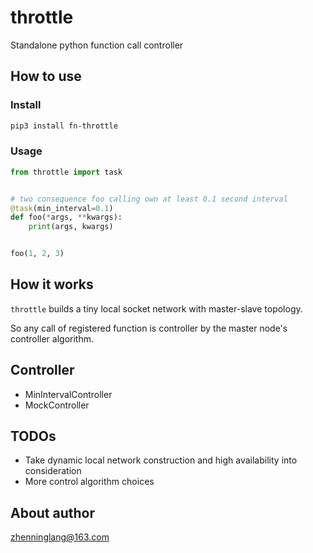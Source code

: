 # throttle

Standalone python function call controller

## How to use

### Install

```bash
pip3 install fn-throttle
```

### Usage

```python
from throttle import task


# two consequence foo calling own at least 0.1 second interval
@task(min_interval=0.1)
def foo(*args, **kwargs):
    print(args, kwargs)


foo(1, 2, 3)
```

## How it works

`throttle` builds a tiny local socket network with master-slave topology.

So any call of registered function is controller by the master node's controller algorithm.

## Controller

- MinIntervalController
- MockController

## TODOs

- Take dynamic local network construction and high availability into consideration
- More control algorithm choices

## About author

zhenninglang@163.com

